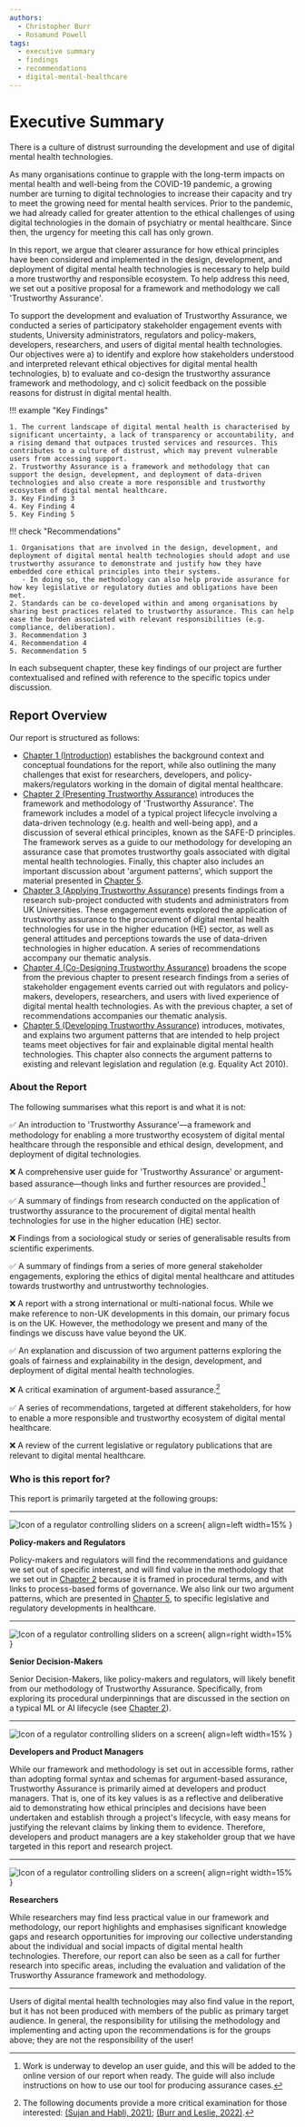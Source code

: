 ```yaml
---
authors:
  - Christopher Burr
  - Rosamund Powell
tags:
  - executive summary
  - findings
  - recommendations
  - digital-mental-healthcare
---
```


# Executive Summary

There is a culture of distrust surrounding the development and use of digital mental health technologies.

As many organisations continue to grapple with the long-term impacts on mental health and well-being from the COVID-19 pandemic, a growing number are turning to digital technologies to increase their capacity and try to meet the growing need for mental health services. Prior to the pandemic, we had already called for greater attention to the ethical challenges of using digital technologies in the domain of psychiatry or mental healthcare. Since then, the urgency for meeting this call has only grown.

In this report, we argue that clearer assurance for how ethical principles have been considered and implemented in the design, development, and deployment of digital mental health technologies is necessary to help build a more trustworthy and responsible ecosystem. To help address this need, we set out a positive proposal for a framework and methodology we call 'Trustworthy Assurance'.

To support the development and evaluation of Trustworthy Assurance, we conducted a series of participatory stakeholder engagement events with students, University administrators, regulators and policy-makers, developers, researchers, and users of digital mental health technologies. Our objectives were a) to identify and explore how stakeholders understood and interpreted relevant ethical objectives for digital mental health technologies, b) to evaluate and co-design the trustworthy assurance framework and methodology, and c) solicit feedback on the possible reasons for distrust in digital mental health.

!!! example "Key Findings"

    1. The current landscape of digital mental health is characterised by significant uncertainty, a lack of transparency or accountability, and a rising demand that outpaces trusted services and resources. This contributes to a culture of distrust, which may prevent vulnerable users from accessing support.
    2. Trustworthy Assurance is a framework and methodology that can support the design, development, and deployment of data-driven technologies and also create a more responsible and trustworthy ecosystem of digital mental healthcare.
    3. Key Finding 3
    4. Key Finding 4
    5. Key Finding 5

!!! check "Recommendations"

    1. Organisations that are involved in the design, development, and deployment of digital mental health technologies should adopt and use trustworthy assurance to demonstrate and justify how they have embedded core ethical principles into their systems. 
       - In doing so, the methodology can also help provide assurance for how key legislative or regulatory duties and obligations have been met.
    2. Standards can be co-developed within and among organisations by sharing best practices related to trustworthy assurance. This can help ease the burden associated with relevant responsibilities (e.g. compliance, deliberation).
    3. Recommendation 3
    4. Recommendation 4
    5. Recommendation 5

In each subsequent chapter, these key findings of our project are further contextualised and refined with reference to the specific topics under discussion.

## Report Overview

Our report is structured as follows:

* [Chapter 1 (Introduction)](chapter-1.md) establishes the background context and conceptual foundations for the report, while also outlining the many challenges that exist for researchers, developers, and policy-makers/regulators working in the domain of digital mental healthcare.
* [Chapter 2 (Presenting Trustworthy Assurance)](chapter-2.md) introduces the framework and methodology of 'Trustworthy Assurance'. The framework includes a model of a typical project lifecycle involving a data-driven technology (e.g. health and well-being app), and a discussion of several ethical principles, known as the SAFE-D principles. The framework serves as a guide to our methodology for developing an assurance case that promotes trustworthy goals associated with digital mental health technologies. Finally, this chapter also includes an important discussion about 'argument patterns', which support the material presented in [Chapter 5](chapter-5.md).
* [Chapter 3 (Applying Trustworthy Assurance)](chapter-3.md) presents findings from a research sub-project conducted with students and administrators from UK Universities. These engagement events explored the application of trustworthy assurance to the procurement of digital mental health technologies for use in the higher education (HE) sector, as well as general attitudes and perceptions towards the use of data-driven technologies in higher education. A series of recommendations accompany our thematic analysis.
* [Chapter 4 (Co-Designing Trustworthy Assurance)](chapter-4.md) broadens the scope from the previous chapter to present research findings from a series of stakeholder engagement events carried out with regulators and policy-makers, developers, researchers, and users with lived experience of digital mental health technologies. As with the previous chapter, a set of recommendations accompanies our thematic analysis.
* [Chapter 5 (Developing Trustworthy Assurance)](chapter-5.md) introduces, motivates, and explains two argument patterns that are intended to help project teams meet objectives for fair and explainable digital mental health technologies. This chapter also connects the argument patterns to existing and relevant legislation and regulation (e.g. Equality Act 2010).

### About the Report

The following summarises what this report is and what it is not:

✅ An introduction to 'Trustworthy Assurance'—a framework and methodology for enabling a more trustworthy ecosystem of digital mental healthcare through the responsible and ethical design, development, and deployment of digital technologies.

❌ A comprehensive user guide for 'Trustworthy Assurance' or argument-based assurance—though links and further resources are provided.[^online]

✅ A summary of findings from research conducted on the application of trustworthy assurance to the procurement of digital mental health technologies for use in the higher education (HE) sector.

❌ Findings from a sociological study or series of generalisable results from scientific experiments.

✅ A summary of findings from a series of more general stakeholder engagements, exploring the ethics of digital mental healthcare and attitudes towards trustworthy and untrustworthy technologies.

❌ A report with a strong international or multi-national focus. While we make reference to non-UK developments in this domain, our primary focus is on the UK. However, the methodology we present and many of the findings we discuss have value beyond the UK.

✅ An explanation and discussion of two argument patterns exploring the goals of fairness and explainability in the design, development, and deployment of digital mental health technologies.

❌ A critical examination of argument-based assurance.[^critical]

✅ A series of recommendations, targeted at different stakeholders, for how to enable a more responsible and trustworthy ecosystem of digital mental healthcare.

❌ A review of the current legislative or regulatory publications that are relevant to digital mental healthcare.

[^online]: Work is underway to develop an user guide, and this will be added to the online version of our report when ready. The guide will also include instructions on how to use our tool for producing assurance cases.

[^critical]: The following documents provide a more critical examination for those interested: [(Sujan and Habli, 2021)](https://qualitysafety.bmj.com/content/30/12/1047.abstract); [(Burr and Leslie, 2022)](https://link.springer.com/article/10.1007/s43681-022-00178-0).

### Who is this report for?

This report is primarily targeted at the following groups:

---

<div markdown>

  ![Icon of a regulator controlling sliders on a screen](../assets/icons/regulator-icon.png){ align=left width=15% }
  
  **Policy-makers and Regulators**

  Policy-makers and regulators will find the recommendations and guidance we set out of specific interest, and will find value in the methodology that we set out in [Chapter 2](chapter-2.md) because it is framed in procedural terms, and with links to process-based forms of governance. We also link our two argument patterns, which are presented in [Chapter 5](chapter-5.md), to specific legislative and regulatory developments in healthcare.

---

  ![Icon of a regulator controlling sliders on a screen](../assets/icons/decision-maker-icon.png){ align=right width=15% }
  
  **Senior Decision-Makers**

  Senior Decision-Makers, like policy-makers and regulators, will likely benefit from our methodology of Trustworthy Assurance. Specifically, from exploring its procedural underpinnings that are discussed in the section on a typical ML or AI lifecycle (see [Chapter 2](chapter-2.md)).

---

  ![Icon of a regulator controlling sliders on a screen](../assets/icons/developer-icon.png){ align=left width=15% }
  
  **Developers and Product Managers**

  While our framework and methodology is set out in accessible forms, rather than adopting formal syntax and schemas for argument-based assurance, Trustworthy Assurance is primarily aimed at developers and product managers. That is, one of its key values is as a reflective and deliberative aid to demonstrating how ethical principles and decisions have been undertaken and establish through a project's lifecycle, with easy means for justifying the relevant claims by linking them to evidence. Therefore, developers and product managers are a key stakeholder group that we have targeted in this report and research project.

---

  ![Icon of a regulator controlling sliders on a screen](../assets/icons/researcher-icon.png){ align=right width=15% }
  
  **Researchers**

  While researchers may find less practical value in our framework and methodology, our report highlights and emphasises significant knowledge gaps and research opportunities for improving our collective understanding about the individual and social impacts of digital mental health technologies. Therefore, our report can also be seen as a call for further research into specific areas, including the evaluation and validation of the Trusworthy Assurance framework and methodology.

</div>

---

Users of digital mental health technologies may also find value in the report, but it has not been produced with members of the public as primary target audience. In general, the responsibility for utilising the methodology and implementing and acting upon the recommendations is for the groups above; they are not the responsibility of the user!
